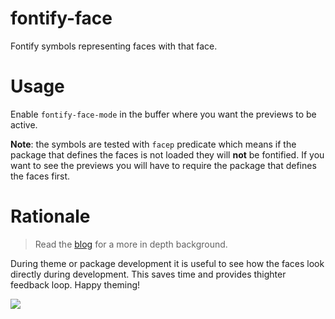 # fontify-face

Fontify symbols representing faces with that face.

# Usage

Enable `fontify-face-mode` in the buffer where you want the previews
to be active.

**Note**: the symbols are tested with `facep` predicate which means if
the package that defines the faces is not loaded they will **not** be
fontified.  If you want to see the previews you will have to require
the package that defines the faces first.

# Rationale

> Read the [blog](https://fuco1.github.io/2018-04-10-fontify-face:-Fontification-of-symbols-referencing-faces.html) for a more in depth background.

During theme or package development it is useful to see how the faces
look directly during development.  This saves time and provides
thighter feedback loop.  Happy theming!

![](https://i.imgur.com/MqBpJou.png)
